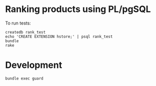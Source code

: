 # Ranking products using PL/pgSQL

To run tests:

    createdb rank_test
    echo 'CREATE EXTENSION hstore;' | psql rank_test
    bundle
    rake

# Development

    bundle exec guard
